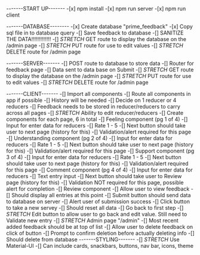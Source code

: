 -------START UP-------
    -[x] npm install
    -[x] npm run server
    -[x] npm run client

-------DATABASE--------
    -[x] Create database "prime_feedback"
    -[x] Copy sql file in to database query
    -[] Save feedback to database
        -[] SANITIZE THE DATA!!!!!!!!!!!!!
    -[] *STRETCH* GET route to display the database on the /admin page
    -[] *STRETCH* PUT route for use to edit values
    -[] *STRETCH* DELETE route for /admin page

-------SERVER-------
    -[] POST route to database to store data
    -[] Router for feedback page
    -[] Data sent to data base on Submit
    -[] *STRETCH* GET route to display the database on the /admin page
    -[] *STRETCH* PUT route for use to edit values
    -[] *STRETCH* DELETE route for /admin page

-------CLIENT-------
    -[] Import all components
        -[] Route all components in app if possible
            -[] History will be needed
    -[] Decide on 1 reducer or 4 reducers
        -[] Feedback needs to be stored in reducer/reducers to carry across all pages
        -[] *STRETCH* Ability to edit reducer/reducers
    -[] Create components for each page, 6 in total
        -[] Feeling component (pg 1 of 4)
            -[] Input for enter data for reducers
            -[] Rate 1 - 5
            -[] Next button should take user to next page (history for this)
            -[] Validation/alert required for this page
        -[] Understanding component (pg 2 of 4)
            -[] Input for enter data for reducers
            -[] Rate 1 - 5
            -[] Next button should take user to next page (history for this)
            -[] Validation/alert required for this page
         -[] Support component (pg 3 of 4)
            -[] Input for enter data for reducers
            -[] Rate 1 - 5
            -[] Next button should take user to next page (history for this)
            -[] Validation/alert required for this page
        -[] Comment component (pg 4 of 4)
            -[] Input for enter data for reducers
            -[] Text entry input
            -[] Next button should take user to Review page (history for this)
            -[] Validation NOT required for this page, possible alert for completion
        -[] Review component
            -[] Allow user to view feedback
            -[] Should display all entries at this point
            -[] Submit button should send data to database on server
            -[] Alert user of submission success
            -[] Click button to take a new servey
                -[] Should reset all data
                -[] Go back to first step
        -[] *STRETCH* Edit button to allow user to go back and edit value. Still need to Validate new entry
        -[] *STRETCH* Admin page "/admin"
            -[] Most recent added feedback should be at top of list
            -[] Allow user to delete feedback on click of button
                -[] Prompt to confirm deletion before actually deleting info
            -[] Should delete from database
-------STYLING-------
    -[] *STRETCH* Use Material-UI
        -[] Can include cards, snackbars, buttons, nav bar, icons, theme